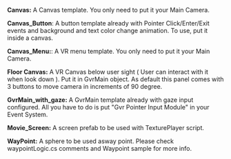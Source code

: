 **Canvas:** A Canvas template. You only need to put it your Main Camera.

**Canvas_Button**: A button template already with Pointer Click/Enter/Exit events and background and text color change animation. To use, put it inside a canvas.

**Canvas_Menu:**: A VR menu template. You only need to put it your Main Camera.

**Floor Canvas:** A VR Canvas below user sight ( User can interact with it when look down ). Put it in GvrMain object. As default this panel comes with 3 buttons to move camera in increments of 90 degree.

**GvrMain_with_gaze:** A GvrMain template already with gaze input configured. All you have to do is put "Gvr Pointer Input Module" in your Event System.

**Movie_Screen:** A screen prefab to be used with TexturePlayer script.

**WayPoint:** A sphere to be used asway point. Please check waypointLogic.cs comments and Waypoint sample for more info.